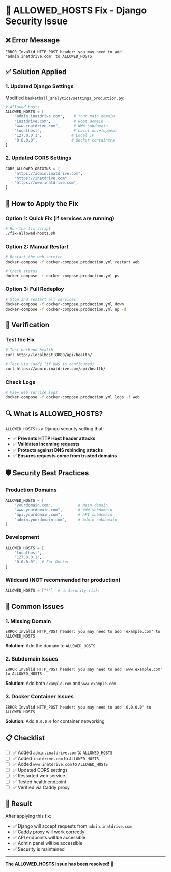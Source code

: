 # 🔧 ALLOWED_HOSTS Fix - Django Security Issue

## ❌ **Error Message**
```
ERROR Invalid HTTP_POST header: you may need to add 'admin.inatdrive.com' to ALLOWED_HOSTS
```

## ✅ **Solution Applied**

### 1. **Updated Django Settings**
Modified `basketball_analytics/settings_production.py`:

```python
# Allowed hosts
ALLOWED_HOSTS = [
    "admin.inatdrive.com",    # Your main domain
    "inatdrive.com",          # Root domain
    "www.inatdrive.com",      # WWW subdomain
    "localhost",              # Local development
    "127.0.0.1",             # Local IP
    "0.0.0.0",               # Docker containers
]
```

### 2. **Updated CORS Settings**
```python
CORS_ALLOWED_ORIGINS = [
    "https://admin.inatdrive.com",
    "https://inatdrive.com", 
    "https://www.inatdrive.com",
]
```

## 🚀 **How to Apply the Fix**

### Option 1: Quick Fix (if services are running)
```bash
# Run the fix script
./fix-allowed-hosts.sh
```

### Option 2: Manual Restart
```bash
# Restart the web service
docker-compose -f docker-compose.production.yml restart web

# Check status
docker-compose -f docker-compose.production.yml ps
```

### Option 3: Full Redeploy
```bash
# Stop and restart all services
docker-compose -f docker-compose.production.yml down
docker-compose -f docker-compose.production.yml up -d
```

## 🧪 **Verification**

### Test the Fix
```bash
# Test backend health
curl http://localhost:8080/api/health/

# Test via Caddy (if DNS is configured)
curl https://admin.inatdrive.com/api/health/
```

### Check Logs
```bash
# View web service logs
docker-compose -f docker-compose.production.yml logs -f web
```

## 🔍 **What is ALLOWED_HOSTS?**

`ALLOWED_HOSTS` is a Django security setting that:

- ✅ **Prevents HTTP Host header attacks**
- ✅ **Validates incoming requests**
- ✅ **Protects against DNS rebinding attacks**
- ✅ **Ensures requests come from trusted domains**

## 🛡️ **Security Best Practices**

### Production Domains
```python
ALLOWED_HOSTS = [
    "yourdomain.com",           # Main domain
    "www.yourdomain.com",       # WWW subdomain
    "api.yourdomain.com",       # API subdomain
    "admin.yourdomain.com",     # Admin subdomain
]
```

### Development
```python
ALLOWED_HOSTS = [
    "localhost",
    "127.0.0.1",
    "0.0.0.0",  # For Docker
]
```

### Wildcard (NOT recommended for production)
```python
ALLOWED_HOSTS = ["*"]  # ⚠️ Security risk!
```

## 🚨 **Common Issues**

### 1. **Missing Domain**
```
ERROR Invalid HTTP_POST header: you may need to add 'example.com' to ALLOWED_HOSTS
```
**Solution**: Add the domain to `ALLOWED_HOSTS`

### 2. **Subdomain Issues**
```
ERROR Invalid HTTP_POST header: you may need to add 'www.example.com' to ALLOWED_HOSTS
```
**Solution**: Add both `example.com` and `www.example.com`

### 3. **Docker Container Issues**
```
ERROR Invalid HTTP_POST header: you may need to add '0.0.0.0' to ALLOWED_HOSTS
```
**Solution**: Add `0.0.0.0` for container networking

## 📋 **Checklist**

- [ ] ✅ Added `admin.inatdrive.com` to `ALLOWED_HOSTS`
- [ ] ✅ Added `inatdrive.com` to `ALLOWED_HOSTS`
- [ ] ✅ Added `www.inatdrive.com` to `ALLOWED_HOSTS`
- [ ] ✅ Updated CORS settings
- [ ] ✅ Restarted web service
- [ ] ✅ Tested health endpoint
- [ ] ✅ Verified via Caddy proxy

## 🎯 **Result**

After applying this fix:
- ✅ Django will accept requests from `admin.inatdrive.com`
- ✅ Caddy proxy will work correctly
- ✅ API endpoints will be accessible
- ✅ Admin panel will be accessible
- ✅ Security is maintained

---

**The ALLOWED_HOSTS issue has been resolved!** 🎉
